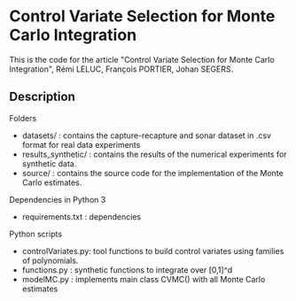 # Control Variate Selection for Monte Carlo Integration

This is the code for the article "Control Variate Selection for Monte Carlo Integration", Rémi LELUC, François PORTIER, Johan SEGERS.

## Description

Folders
- datasets/          : contains the capture-recapture and sonar dataset in .csv format for real data experiments
- results_synthetic/ : contains the results of the numerical experiments for synthetic data.
- source/            : contains the source code for the implementation of the Monte Carlo estimates.

Dependencies in Python 3
- requirements.txt : dependencies

Python scripts
- controlVariates.py: tool functions to build control variates using families of polynomials.
- functions.py      : synthetic functions to integrate over [0,1]^d
- modelMC.py        : implements main class CVMC() with all Monte Carlo estimates


